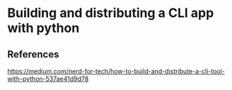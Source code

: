 # Building and distributing a CLI app with python



## References
https://medium.com/nerd-for-tech/how-to-build-and-distribute-a-cli-tool-with-python-537ae41d9d78